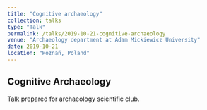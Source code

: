 ```yaml
---
title: "Cognitive archaeology"
collection: talks
type: "Talk"
permalink: /talks/2019-10-21-cognitive-archaeology
venue: "Archaeology department at Adam Mickiewicz University"
date: 2019-10-21
location: "Poznań, Poland"
---
```


Cognitive Archaeology
-----

Talk prepared for archaeology scientific club.
